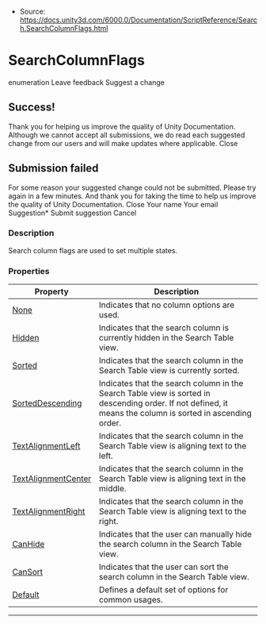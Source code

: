 * Source: https://docs.unity3d.com/6000.0/Documentation/ScriptReference/Search.SearchColumnFlags.html

# SearchColumnFlags
enumeration
Leave feedback
Suggest a change
## Success!
Thank you for helping us improve the quality of Unity Documentation. Although we cannot accept all submissions, we do read each suggested change from our users and will make updates where applicable.
Close
## Submission failed
For some reason your suggested change could not be submitted. Please <a>try again</a> in a few minutes. And thank you for taking the time to help us improve the quality of Unity Documentation.
Close
Your name Your email Suggestion* Submit suggestion
Cancel
### Description
Search column flags are used to set multiple states.
### Properties
Property | Description  
---|---  
[None](https://docs.unity3d.com/6000.0/Documentation/ScriptReference/Search.SearchColumnFlags.None.html) | Indicates that no column options are used.  
[Hidden](https://docs.unity3d.com/6000.0/Documentation/ScriptReference/Search.SearchColumnFlags.Hidden.html) | Indicates that the search column is currently hidden in the Search Table view.  
[Sorted](https://docs.unity3d.com/6000.0/Documentation/ScriptReference/Search.SearchColumnFlags.Sorted.html) | Indicates that the search column in the Search Table view is currently sorted.  
[SortedDescending](https://docs.unity3d.com/6000.0/Documentation/ScriptReference/Search.SearchColumnFlags.SortedDescending.html) | Indicates that the search column in the Search Table view is sorted in descending order. If not defined, it means the column is sorted in ascending order.  
[TextAlignmentLeft](https://docs.unity3d.com/6000.0/Documentation/ScriptReference/Search.SearchColumnFlags.TextAlignmentLeft.html) | Indicates that the search column in the Search Table view is aligning text to the left.  
[TextAlignmentCenter](https://docs.unity3d.com/6000.0/Documentation/ScriptReference/Search.SearchColumnFlags.TextAlignmentCenter.html) | Indicates that the search column in the Search Table view is aligning text in the middle.  
[TextAlignmentRight](https://docs.unity3d.com/6000.0/Documentation/ScriptReference/Search.SearchColumnFlags.TextAlignmentRight.html) | Indicates that the search column in the Search Table view is aligning text to the right.  
[CanHide](https://docs.unity3d.com/6000.0/Documentation/ScriptReference/Search.SearchColumnFlags.CanHide.html) | Indicates that the user can manually hide the search column in the Search Table view.  
[CanSort](https://docs.unity3d.com/6000.0/Documentation/ScriptReference/Search.SearchColumnFlags.CanSort.html) | Indicates that the user can sort the search column in the Search Table view.  
[Default](https://docs.unity3d.com/6000.0/Documentation/ScriptReference/Search.SearchColumnFlags.Default.html) | Defines a default set of options for common usages.  
* * *
